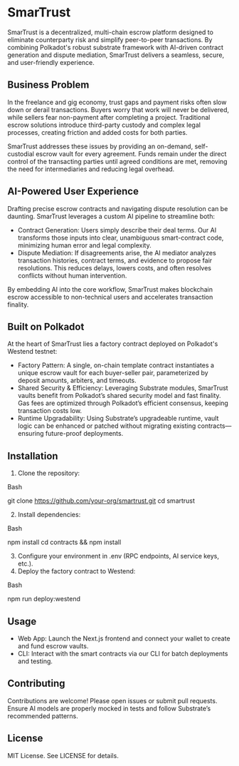 # SmarTrust

SmarTrust is a decentralized, multi-chain escrow platform designed to eliminate counterparty risk and simplify peer-to-peer transactions. By combining Polkadot's robust substrate framework with AI-driven contract generation and dispute mediation, SmarTrust delivers a seamless, secure, and user-friendly experience.

## Business Problem

In the freelance and gig economy, trust gaps and payment risks often slow down or derail transactions. Buyers worry that work will never be delivered, while sellers fear non-payment after completing a project. Traditional escrow solutions introduce third-party custody and complex legal processes, creating friction and added costs for both parties.

SmarTrust addresses these issues by providing an on-demand, self-custodial escrow vault for every agreement. Funds remain under the direct control of the transacting parties until agreed conditions are met, removing the need for intermediaries and reducing legal overhead.

## AI-Powered User Experience

Drafting precise escrow contracts and navigating dispute resolution can be daunting. SmarTrust leverages a custom AI pipeline to streamline both:

* Contract Generation: Users simply describe their deal terms. Our AI transforms those inputs into clear, unambiguous smart-contract code, minimizing human error and legal complexity.
* Dispute Mediation: If disagreements arise, the AI mediator analyzes transaction histories, contract terms, and evidence to propose fair resolutions. This reduces delays, lowers costs, and often resolves conflicts without human intervention.

By embedding AI into the core workflow, SmarTrust makes blockchain escrow accessible to non-technical users and accelerates transaction finality.

## Built on Polkadot

At the heart of SmarTrust lies a factory contract deployed on Polkadot's Westend testnet:

* Factory Pattern: A single, on-chain template contract instantiates a unique escrow vault for each buyer-seller pair, parameterized by deposit amounts, arbiters, and timeouts.
* Shared Security & Efficiency: Leveraging Substrate modules, SmarTrust vaults benefit from Polkadot’s shared security model and fast finality. Gas fees are optimized through Polkadot’s efficient consensus, keeping transaction costs low.
* Runtime Upgradability: Using Substrate’s upgradeable runtime, vault logic can be enhanced or patched without migrating existing contracts—ensuring future-proof deployments.

## Installation

1. Clone the repository:

Bash

   git clone https://github.com/your-org/smartrust.git
   cd smartrust

2. Install dependencies:

Bash

   npm install
   cd contracts && npm install

3. Configure your environment in .env (RPC endpoints, AI service keys, etc.).
4. Deploy the factory contract to Westend:

Bash

   npm run deploy:westend

## Usage

* Web App: Launch the Next.js frontend and connect your wallet to create and fund escrow vaults.
* CLI: Interact with the smart contracts via our CLI for batch deployments and testing.

## Contributing

Contributions are welcome! Please open issues or submit pull requests. Ensure AI models are properly mocked in tests and follow Substrate’s recommended patterns.

## License

MIT License. See LICENSE for details.
